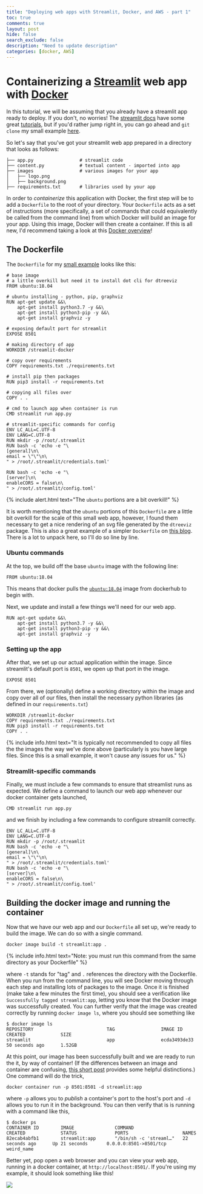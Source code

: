 ```yaml
---
title: "Deploying web apps with Streamlit, Docker, and AWS - part 1"
toc: true
comments: true
layout: post
hide: false
search_exclude: false
description: "Need to update description"
categories: [docker, AWS]
---
```


# Containerizing a [Streamlit](https://www.streamlit.io/) web app with [Docker](https://www.docker.com/)

 In this tutorial, we will be assuming that you already have a streamlit app ready to deploy. 
If you don't, no worries! The [streamlit docs](https://docs.streamlit.io/) have some great [tutorials](https://docs.streamlit.io/tutorial/index.html),
but if you'd rather jump right in, you can go ahead and `git clone` my small example [here](https://github.com/collinprather/streamlit-docker).
 
 So let's say that you've got your streamlit web app prepared in a directory that looks as follows:
 
 ```
├── app.py                 # streamlit code
├── content.py             # textual content - imported into app
├── images                 # various images for your app
│   ├── logo.png
│   ├── background.png
├── requirements.txt       # libraries used by your app
```

In order to *containerize* this application with Docker, the first step will be to add a `Dockerfile`
to the root of your directory. Your `Dockerfile` acts as a set of instructions (more specifically,
a set of commands that could equivalently be called from the command line) from which Docker will
build an image for your app. Using this image, Docker will then create a container. If this is all new,
I'd recommend taking a look at this [Docker overview](https://docs.docker.com/engine/docker-overview/)!

## The Dockerfile

The `Dockerfile` for my [small example](https://github.com/collinprather/streamlit-docker) looks like this:

```shell
# base image
# a little overkill but need it to install dot cli for dtreeviz
FROM ubuntu:18.04

# ubuntu installing - python, pip, graphviz
RUN apt-get update &&\
    apt-get install python3.7 -y &&\
    apt-get install python3-pip -y &&\
    apt-get install graphviz -y

# exposing default port for streamlit
EXPOSE 8501

# making directory of app
WORKDIR /streamlit-docker

# copy over requirements
COPY requirements.txt ./requirements.txt

# install pip then packages
RUN pip3 install -r requirements.txt

# copying all files over
COPY . .

# cmd to launch app when container is run
CMD streamlit run app.py

# streamlit-specific commands for config
ENV LC_ALL=C.UTF-8
ENV LANG=C.UTF-8
RUN mkdir -p /root/.streamlit
RUN bash -c 'echo -e "\
[general]\n\
email = \"\"\n\
" > /root/.streamlit/credentials.toml'

RUN bash -c 'echo -e "\
[server]\n\
enableCORS = false\n\
" > /root/.streamlit/config.toml'
```

{% include alert.html text="The `ubuntu` portions are a bit overkill!" %}

It is worth mentioning that the `ubuntu` portions of this `Dockerfile` are a little bit overkill
for the scale of this small web app, however, I found them necessary to get a nice rendering of 
an svg file generated by the `dtreeviz` package. This is also a great example of a simpler `Dockerfile`
on [this blog]("https://maelfabien.github.io/project/Streamlit/#). There is a lot to unpack here, so I'll do so line by line.

### Ubuntu commands

At the top, we build off the base `ubuntu` image with the following line: 

```shell
FROM ubuntu:18.04
```

This means that docker pulls the [`ubuntu:18.04`](https://hub.docker.com/_/ubuntu) image from dockerhub to begin with.

Next, we update and install a few things we'll need for our web app.

```shell
RUN apt-get update &&\
    apt-get install python3.7 -y &&\
    apt-get install python3-pip -y &&\
    apt-get install graphviz -y
```

### Setting up the app

After that, we set up our actual application within the image. Since streamlit's default port is `8501`, we open up that port in the image.

```shell
EXPOSE 8501
```

From there, we (optionally) define a working directory within the image and copy over all of our files, then install the necessary python libraries (as defined in our `requirements.txt`)

```shell
WORKDIR /streamlit-docker
COPY requirements.txt ./requirements.txt
RUN pip3 install -r requirements.txt
COPY . .
```

{% include info.html text="It is typically not recommended to copy all files the the images the way we've done above (particularly is you have large files. Since this is a small example, it won't cause any issues for us." %}


### Streamlit-specific commands

Finally, we must include a few commands to ensure that streamlist runs as expected. We define a command to launch our web app whenever our docker container gets launched,

```shell
CMD streamlit run app.py
```

and we finish by including a few commands to configure streamlit correctly.


```shell
ENV LC_ALL=C.UTF-8
ENV LANG=C.UTF-8
RUN mkdir -p /root/.streamlit
RUN bash -c 'echo -e "\
[general]\n\
email = \"\"\n\
" > /root/.streamlit/credentials.toml'
RUN bash -c 'echo -e "\
[server]\n\
enableCORS = false\n\
" > /root/.streamlit/config.toml'
```

## Building the docker image and running the container

Now that we have our web app and our `Dockerfile` all set up, we're ready to build the image. We can do so with a single command.

```shell
docker image build -t streamlit:app .
```
{% include info.html text="Note: you must run this command from the same directory as your Dockerfile" %}

where `-t` stands for "tag" and `.` references the directory with the Dockerfile. When you run from the command line, you will see Docker moving through each step and installing lots of packages to the image. Once it is finished (make take a few minutes the first time), you should see a verification like `Successfully tagged streamlit:app`, letting you know that the Docker image was successfully created. You can further verify that the image was created correctly by running `docker image ls`, where you should see something like

```shell
$ docker image ls
REPOSITORY                           TAG                 IMAGE ID            CREATED             SIZE
streamlit                            app                 ecda3493de33        50 seconds ago      1.52GB
```

At this point, our image has been successfully built and we are ready to run the it, by way of container! (If the differences between an image and container are confusing, [this short post](https://nickjanetakis.com/blog/differences-between-a-dockerfile-docker-image-and-docker-container) provides some helpful distinctions.) One command will do the trick,

```shell
docker container run -p 8501:8501 -d streamlit:app
```

where `-p` allows you to *publish* a container's port to the host's port and `-d` allows you to run it in the background. You can then verify that is is running with a command like this,

```shell
$ docker ps
CONTAINER ID        IMAGE               COMMAND                  CREATED             STATUS              PORTS                    NAMES
82ecab4abfb1        streamlit:app       "/bin/sh -c 'streaml…"   22 seconds ago      Up 21 seconds       0.0.0.0:8501->8501/tcp   weird_name
```

Better yet, pop open a web browser and you can view your web app, running in a docker container, at `http://localhost:8501/`. If you're using my example, it should look something like this!

![](../../../../../images/2020-03-10-streamlit-docker-pt1/streamlit-example.png)
